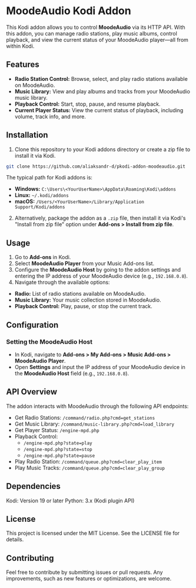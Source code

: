 # MoodeAudio Kodi Addon
This Kodi addon allows you to control **MoodeAudio** via its HTTP API. With this addon, you can manage radio stations, play music albums, control playback, and view the current status of your MoodeAudio player—all from within Kodi.

## Features
- **Radio Station Control:** Browse, select, and play radio stations available on MoodeAudio.
- **Music Library:** View and play albums and tracks from your MoodeAudio music library.
- **Playback Control:** Start, stop, pause, and resume playback.
- **Current Player Status:** View the current status of playback, including volume, track info, and more.

## Installation
1. Clone this repository to your Kodi addons directory or create a zip file to install it via Kodi.

```bash
git clone https://github.com/aliaksandr-d/pkodi-addon-moodeaudio.git
```
The typical path for Kodi addons is:

- **Windows:** `C:\Users\<YourUserName>\AppData\Roaming\Kodi\addons`
- **Linux:** `~/.kodi/addons`
- **macOS:** `/Users/<YourUserName>/Library/Application Support/Kodi/addons`
2. Alternatively, package the addon as a `.zip` file, then install it via Kodi's "Install from zip file" option under **Add-ons > Install from zip file**.

## Usage
1. Go to **Add-ons** in Kodi.
2. Select **MoodeAudio Player** from your Music Add-ons list.
3. Configure the **MoodeAudio Host** by going to the addon settings and entering the IP address of your MoodeAudio device (e.g., `192.168.0.8`).
4. Navigate through the available options:
- **Radio:** List of radio stations available on MoodeAudio.
- **Music Library:** Your music collection stored in MoodeAudio.
- **Playback Control:** Play, pause, or stop the current track.

## Configuration
### Setting the MoodeAudio Host

- In Kodi, navigate to **Add-ons > My Add-ons > Music Add-ons > MoodeAudio Player**.
- Open **Settings** and input the IP address of your MoodeAudio device in the **MoodeAudio Host** field (e.g., `192.168.0.8`).

## API Overview
The addon interacts with MoodeAudio through the following API endpoints:

- Get Radio Stations: `/command/radio.php?cmd=get_stations`
- Get Music Library: `/command/music-library.php?cmd=load_library`
- Get Player Status: `/engine-mpd.php`
- Playback Control:
  - `/engine-mpd.php?state=play`
  - `/engine-mpd.php?state=stop`
  - `/engine-mpd.php?state=pause`
- Play Radio Station: `/command/queue.php?cmd=clear_play_item`
- Play Music Tracks: `/command/queue.php?cmd=clear_play_group`

## Dependencies
Kodi: Version 19 or later
Python: 3.x (Kodi plugin API)


## License
This project is licensed under the MIT License. See the LICENSE file for details.

## Contributing
Feel free to contribute by submitting issues or pull requests. Any improvements, such as new features or optimizations, are welcome.

